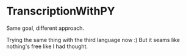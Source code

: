 # TranscriptionWithPY
Same goal, different approach.


Trying the same thing with the third language now :)
But it seams like nothing's free like I had thought.
